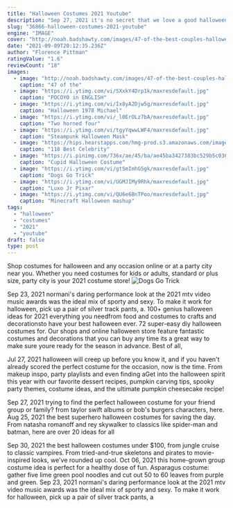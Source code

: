 ```yaml
---
title: "Halloween Costumes 2021 Youtube"
description: "Sep 27, 2021 it's no secret that we love a good halloween costume here at bestproducts.Com. Apparently, we're not alone: 61% of americans said they'd dress up in costumes last year, spending"
slug: "36866-halloween-costumes-2021-youtube"
engine: "IMAGE"
cover: "http://noah.badshawty.com/images/47-of-the-best-couples-halloween-costumes-for-2021.jpg?s=CVNpuG6Hve"
date: "2021-09-09T20:12:35.236Z"
author: "Florence Pittman"
ratingValue: "1.6"
reviewCount: "18"
images:
  - image: "http://noah.badshawty.com/images/47-of-the-best-couples-halloween-costumes-for-2021.jpg?s=CVNpuG6Hve"
    caption: "47 of the"
  - image: "https://i.ytimg.com/vi/SXxkY4Drp1k/maxresdefault.jpg"
    caption: "POCOYO in ENGLISH"
  - image: "https://i.ytimg.com/vi/Ix8yA2Djw5g/maxresdefault.jpg"
    caption: "Halloween 1978 Michael"
  - image: "https://i.ytimg.com/vi/_l0ErOLz7bA/maxresdefault.jpg"
    caption: "Two horned four"
  - image: "https://i.ytimg.com/vi/tgyYqwwLWF4/maxresdefault.jpg"
    caption: "Steampunk Halloween Mask"
  - image: "https://hips.hearstapps.com/hmg-prod.s3.amazonaws.com/images/heidi-klum-and-tom-kaulitz-dressed-up-as-fiona-and-shrek-at-news-photo-1055841884-1562604822.jpg?crop=1.00xw:0.620xh;0,0.0277xh&resize=1200:*"
    caption: "118 Best Celebrity"
  - image: "https://i.pinimg.com/736x/ae/45/ba/ae45ba3427383bc529b5c036004c5d8e.jpg"
    caption: "Cupid Halloween Costume"
  - image: "https://i.ytimg.com/vi/gtSmImhG5gk/maxresdefault.jpg"
    caption: "Dogs Go Trick"
  - image: "https://i.ytimg.com/vi/UGMJIMy9Rhk/maxresdefault.jpg"
    caption: "Luxo Jr Pixar"
  - image: "https://i.ytimg.com/vi/QU6e6BnTPoo/maxresdefault.jpg"
    caption: "Minecraft Halloween mashup"
tags:
  - "halloween"
  - "costumes"
  - "2021"
  - "youtube"
draft: false
type: post
---
```


Shop costumes for halloween and any occasion online or at a party city near you. Whether you need costumes for kids or adults, standard or plus size, party city is your 2021 costume store!
![Dogs Go Trick](https://i.ytimg.com/vi/gtSmImhG5gk/maxresdefault.jpg "Dogs Go Trick")

Sep 23, 2021 normani&#39;s daring performance look at the 2021 mtv video music awards was the ideal mix of sporty and sexy. To make it work for halloween, pick up a pair of silver track pants, a. 100+ genius halloween ideas for 2021 everything you needfrom food and costumes to crafts and decorationsto have your best halloween ever. 72 super-easy diy halloween costumes for. Our shops and online halloween store feature fantastic costumes and decorations that you can buy any time  its a great way to make sure youre ready for the season in advance. Best of all,
<!--inArticleAds-->

<!--galleryOne-->

Jul 27, 2021 halloween will creep up before you know it, and if you haven't already scored the perfect costume for the occasion, now is the time. From makeup inspo, party playlists and even finding aGet into the halloween spirit this year with our favorite dessert recipes, pumpkin carving tips, spooky party themes, costume ideas, and the ultimate pumpkin cheesecake recipe!
<!--inArticleAds-->

<!--galleryTwo-->

Sep 27, 2021 trying to find the perfect halloween costume for your friend group or family? from taylor swift albums or bob's burgers characters, here. Aug 25, 2021 the best superhero halloween costumes for saving the day. From natasha romanoff and rey skywalker to classics like spider-man and batman, here are over 20 ideas for all
<!--galleryThree-->

Sep 30, 2021 the best halloween costumes under $100, from jungle cruise to classic vampires. From tried-and-true skeletons and pirates to movie-inspired looks, we've rounded up cool. Oct 06, 2021 this home-grown group costume idea is perfect for a healthy dose of fun. Asparagus costume: gather five lime green pool noodles and cut out 50 to 60 leaves from purple and green. Sep 23, 2021 normani's daring performance look at the 2021 mtv video music awards was the ideal mix of sporty and sexy. To make it work for halloween, pick up a pair of silver track pants, a